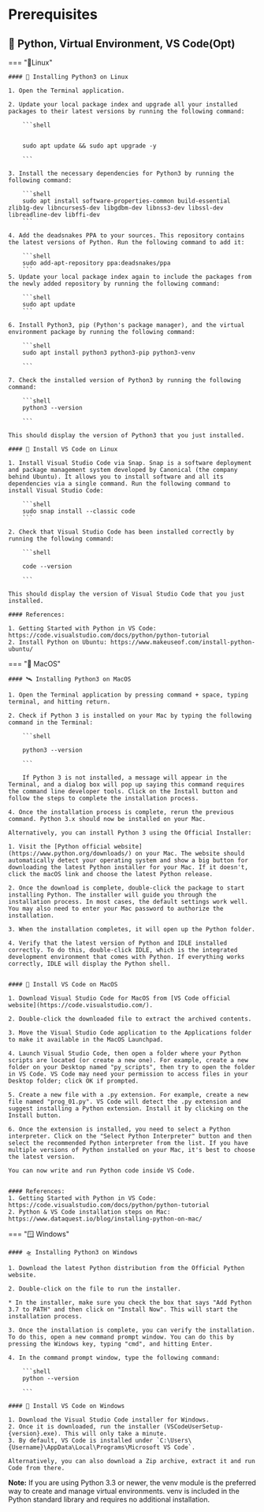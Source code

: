 # Prerequisites


## 🔑 Python, Virtual Environment, VS Code(Opt)

=== "🐧Linux"

    #### 🚀 Installing Python3 on Linux
    
    1. Open the Terminal application.

    2. Update your local package index and upgrade all your installed packages to their latest versions by running the following command:

        ```shell


        sudo apt update && sudo apt upgrade -y

        ```
    
    3. Install the necessary dependencies for Python3 by running the following command:

        ```shell
        sudo apt install software-properties-common build-essential zlib1g-dev libncurses5-dev libgdbm-dev libnss3-dev libssl-dev libreadline-dev libffi-dev
        ```

    4. Add the deadsnakes PPA to your sources. This repository contains the latest versions of Python. Run the following command to add it:

        ```shell
        sudo add-apt-repository ppa:deadsnakes/ppa
        ```
    5. Update your local package index again to include the packages from the newly added repository by running the following command:

        ```shell
        sudo apt update
        ```

    6. Install Python3, pip (Python's package manager), and the virtual environment package by running the following command:
    
        ```shell
        sudo apt install python3 python3-pip python3-venv

        ```

    7. Check the installed version of Python3 by running the following command:
    
        ```shell
        python3 --version

        ```

    This should display the version of Python3 that you just installed.

    #### 🎨 Install VS Code on Linux

    1. Install Visual Studio Code via Snap. Snap is a software deployment and package management system developed by Canonical (the company behind Ubuntu). It allows you to install software and all its dependencies via a single command. Run the following command to install Visual Studio Code:

        ```shell
        sudo snap install --classic code
        ``` 

    2. Check that Visual Studio Code has been installed correctly by running the following command:

        ```shell

        code --version

        ```

    This should display the version of Visual Studio Code that you just installed.

    #### References: 

    1. Getting Started with Python in VS Code: https://code.visualstudio.com/docs/python/python-tutorial 
    2. Install Python on Ubuntu: https://www.makeuseof.com/install-python-ubuntu/

=== "🍎 MacOS"

    #### 🛰️ Installing Python3 on MacOS

    1. Open the Terminal application by pressing command + space, typing terminal, and hitting return.

    2. Check if Python 3 is installed on your Mac by typing the following command in the Terminal:

        ```shell
        
        python3 --version

        ```

        If Python 3 is not installed, a message will appear in the Terminal, and a dialog box will pop up saying this command requires the command line developer tools. Click on the Install button and follow the steps to complete the installation process.

    4. Once the installation process is complete, rerun the previous command. Python 3.x should now be installed on your Mac.

    Alternatively, you can install Python 3 using the Official Installer:

    1. Visit the [Python official website](https://www.python.org/downloads/) on your Mac. The website should automatically detect your operating system and show a big button for downloading the latest Python installer for your Mac. If it doesn't, click the macOS link and choose the latest Python release.

    2. Once the download is complete, double-click the package to start installing Python. The installer will guide you through the installation process. In most cases, the default settings work well. You may also need to enter your Mac password to authorize the installation.

    3. When the installation completes, it will open up the Python folder.

    4. Verify that the latest version of Python and IDLE installed correctly. To do this, double-click IDLE, which is the integrated development environment that comes with Python. If everything works correctly, IDLE will display the Python shell.


    #### 🎨 Install VS Code on MacOS

    1. Download Visual Studio Code for MacOS from [VS Code official website](https://code.visualstudio.com/).

    2. Double-click the downloaded file to extract the archived contents.

    3. Move the Visual Studio Code application to the Applications folder to make it available in the MacOS Launchpad.

    4. Launch Visual Studio Code, then open a folder where your Python scripts are located (or create a new one). For example, create a new folder on your Desktop named "py_scripts", then try to open the folder in VS Code. VS Code may need your permission to access files in your Desktop folder; click OK if prompted.

    5. Create a new file with a .py extension. For example, create a new file named "prog_01.py". VS Code will detect the .py extension and suggest installing a Python extension. Install it by clicking on the Install button.

    6. Once the extension is installed, you need to select a Python interpreter. Click on the "Select Python Interpreter" button and then select the recommended Python interpreter from the list. If you have multiple versions of Python installed on your Mac, it's best to choose the latest version.

    You can now write and run Python code inside VS Code.


    #### References: 
    1. Getting Started with Python in VS Code: https://code.visualstudio.com/docs/python/python-tutorial 
    2. Python & VS Code installation steps on Mac: https://www.dataquest.io/blog/installing-python-on-mac/
    

=== "🪟 Windows"

    #### 🛸 Installing Python3 on Windows
    
    1. Download the latest Python distribution from the Official Python website. 

    2. Double-click on the file to run the installer.
        
    * In the installer, make sure you check the box that says "Add Python 3.7 to PATH" and then click on "Install Now". This will start the installation process.

    3. Once the installation is complete, you can verify the installation. To do this, open a new command prompt window. You can do this by pressing the Windows key, typing "cmd", and hitting Enter.

    4. In the command prompt window, type the following command:

        ```shell
        python --version

        ```

    #### 🎨 Install VS Code on Windows

    1. Download the Visual Studio Code installer for Windows.
    2. Once it is downloaded, run the installer (VSCodeUserSetup-{version}.exe). This will only take a minute.
    3. By default, VS Code is installed under `C:\Users\{Username}\AppData\Local\Programs\Microsoft VS Code`.

    Alternatively, you can also download a Zip archive, extract it and run Code from there.



**Note:** If you are using Python 3.3 or newer, the venv module is the preferred way to create and manage virtual environments. venv is included in the Python standard library and requires no additional installation.

